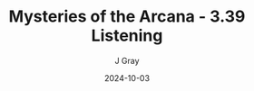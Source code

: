 ---
title: 'Mysteries of the Arcana - 3.39 Listening'
alt: 'Mysteries of the Arcana'
date: '2024-10-03'
author: 'J Gray'
artist: 'Sarrah'
---